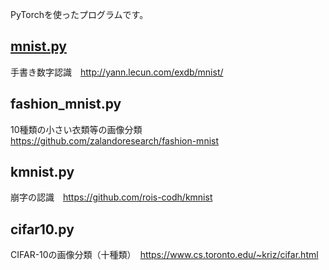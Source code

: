 PyTorchを使ったプログラムです。

## [mnist.py](mnist.py)

手書き数字認識　http://yann.lecun.com/exdb/mnist/

## fashion_mnist.py

10種類の小さい衣類等の画像分類　https://github.com/zalandoresearch/fashion-mnist

## kmnist.py

崩字の認識　https://github.com/rois-codh/kmnist

## cifar10.py

CIFAR-10の画像分類（十種類）　https://www.cs.toronto.edu/~kriz/cifar.html
